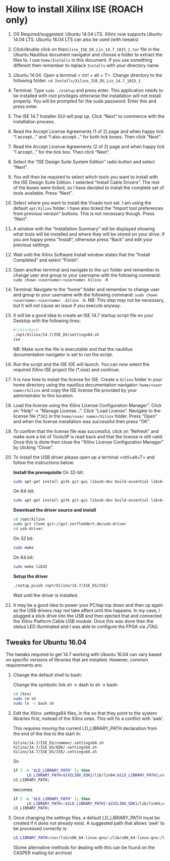 # How to install Xilinx ISE (ROACH only)

1. OS Required/suggested: Ubuntu 14.04 LTS. Xilinx now supports Ubuntu 14.04 LTS. Ubuntu 16.04 LTS can also be used (with tweaks)
2. Click/double click on the``Xilinx_ISE_DS_Lin_14.7_1015_1.tar`` file in the Ubuntu Nautilius document navigator and choose a folder to extract the files to. I use ``home/Installs`` in this document. If you use something different then remember to replace ``Installs`` with your directory name.
3. Ubuntu 14.04. Open a terminal < ctrl + alt + T>. Change directory to the following folder: ``​cd Installs/Xilinx_ISE_DS_Lin_14.7_1015_1``
4. Terminal: Type ``sudo ./xsetup`` and press enter. This application needs to be installed with root privileges otherwise the installation will not install properly. You will be prompted for the sudo password. Enter this and press enter.
5. The ISE 14.7 Installer GUI will pop up. Click “Next” to commence with the installation process.
6. Read the Accept License Agreements (1 of 2) page and when happy tick “I accept...” and “I also accept...” for both tick boxes. Then click “Next”.
7. Read the Accept License Agreements (2 of 2) page and when happy tick “I accept...” for the tick box. Then click “Next”.
8. Select the “ISE Design Suite System Edition” radio button and select “Next”.
9. You will then be required to select which tools you want to install with the ISE Design Suite Edition. I selected “Install Cable Drivers”. The rest of the boxes were ticked, so I have decided to install the complete set of tools available. Press “Next”.
10. Select where you want to install the Vivado tool set. I am using the default ``opt/Xilinx`` folder. I have also ticked the “Import tool preferences from previous version” buttons. This is not necessary though. Press “Next”.
11. A window with the “Installation Summary” will be displayed showing what tools will be installed and where they will be stored on your drive. If you are happy press “Install”, otherwise press “Back” and edit your previous settings.
12. Wait until the Xilinx Software Install window states that the “Install Completed” and select “Finish”.
13. Open another terminal and navigate to the ``opt`` folder and remember to change user and group to your username with the following command: ``​sudo chown <username>:<username> Xilinx -R``
14. Terminal: Navigate to the “home” folder and remember to change user and group to your username with the following command: ``​sudo chown <username>:<username> .Xilinx -R``. NB: This step may not be necessary, but it will not cause an issue if you execute anyway.
15. It will be a good idea to create an ISE 14.7 startup script file on your Desktop with the following lines:
      ``` bash
      #!/bin/bash
      ./opt/Xilinx/14.7/ISE_DS/settings64.sh
      ise
      ```
      NB: Make sure the file is executable and that the nautilius documentation
      navigator is set to run the script.

16. Run the script and the ISE IDE will launch. You can now select the required Xilinx ISE project file (*.xise) and continue.
17. It is now time to install the license for ISE. Create a ``Xilinx`` folder in your home directory using the nautilius documentation navigator:
``home/<user name>/Xilinx`` and copy the ISE license file provided by your administrator to this location.
18. Load the license using the Xilinx License Configuration Manager”. Click on “Help” -> “Manage License...”. Click “Load License”. Navigate to the license file (*.lic) in the ``home/<user name>/Xilinx`` folder. Press “Open” and when the license installation was successful then press “OK”.
19. To confirm that the license file was successful, click on “Refresh” and make sure a list of Tools/IP is read back and that the license is still valid. Once this is done then close the “Xilinx License Configuration Manager” by clicking “Close”.
20. To install the USB driver please open up a terminal <ctrl+alt+T> and follow the instructions below:

      **Install the prerequisite**
      On 32-bit: 
      ```bash
      sudo apt-get install gitk git-gui libusb-dev build-essential libc6-dev fxload
      ```
      On 64-bit: 
      ```bash
      sudo apt-get install gitk git-gui libusb-dev build-essential libc6-dev-i386 fxload
      ```

      **Download the driver source and install**
      ```bash 
      cd /opt/Xilinx
      sudo git clone git://git.zerfleddert.de/usb-driver
      cd usb-driver
      ```
      On 32 bit: 
      ```bash
      sudo make
      ```
      On 64 bit: 
      ```bash
      sudo make lib32
      ```

      **Setup the driver**

      ```bash
      ./setup_pcusb /opt/Xilinx/14.7/ISE_DS/ISE/
      ```
      Wait until the driver is installed.

21. It may be a good idea to power your PC/lap top down and then up again as the USB drivers may not take affect until this happens. In my case, I plugged a stick drive into the USB and then ejected that and connected the Xilinx Platform Cable USB module. Once this was done then the status LED illuminated and I was able to configure the FPGA via JTAG.

## Tweaks for Ubuntu 16.04

The tweaks required to get 14.7 working with Ubuntu 16.04 can vary based on specific versions of libraries that are installed. However, common requirements are:

1. Change the default shell to bash: 

      Change the symbolic link sh -> dash to sh -> bash:
      ```bash
      cd /bin/
      sudo rm sh
      sudo ln -s bash sh
      ```
2. Edit the Xilinx .settings64 files, in the so that they point to the system libraries first, instead of the Xilinx ones. This will fix a conflict with 'awk'. 

      This requires moving the current LD_LIBRARY_PATH declaration from the end of the line to the start in:
      ```
      Xilinx/14.7/ISE_DS/common/.settings64.sh
      Xilinx/14.7/ISE_DS/EDK/.settings64.sh
      Xilinx/14.7/ISE_DS/ISE/.settings64.sh
      ```
      So
      ```bash
      if [ -n "$LD_LIBRARY_PATH" ]; then
            LD_LIBRARY_PATH=${XILINX_EDK}/lib/lin64:${LD_LIBRARY_PATH};export
      LD_LIBRARY_PATH;
      ```
      becomes

      ```bash
      if [ -n "$LD_LIBRARY_PATH" ]; then
            LD_LIBRARY_PATH=:${LD_LIBRARY_PATH}:${XILINX_EDK}/lib/lin64;export
      LD_LIBRARY_PATH;
      ```
3. Once changing the settings files, a default LD_LIBRARY_PATH must be created if it does not already exist. A suggested path that allows 'awk' to be processed correctly is:
      ```bash
      LD_LIBRARY_PATH=/usr/lib/x86_64-linux-gnu/:/lib/x86_64-linux-gnu:/lib64/:/lib/
      ```

      (Some alternative methods for dealing with this can be found on the CASPER mailing list archive)